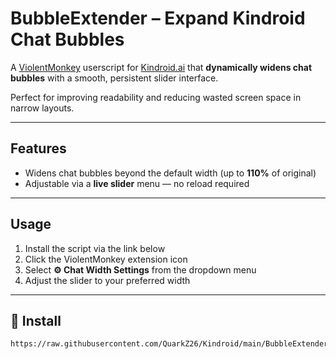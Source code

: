 # BubbleExtender – Expand Kindroid Chat Bubbles

A [ViolentMonkey](https://violentmonkey.github.io/) userscript for [Kindroid.ai](https://kindroid.ai/) that **dynamically widens chat bubbles** with a smooth, persistent slider interface.

Perfect for improving readability and reducing wasted screen space in narrow layouts.

---

## Features

- Widens chat bubbles beyond the default width (up to **110%** of original)
- Adjustable via a **live slider** menu — no reload required

---

## Usage

1. Install the script via the link below
2. Click the ViolentMonkey extension icon
3. Select **⚙ Chat Width Settings** from the dropdown menu
4. Adjust the slider to your preferred width

---

## 🔗 Install

```text
https://raw.githubusercontent.com/QuarkZ26/Kindroid/main/BubbleExtender
